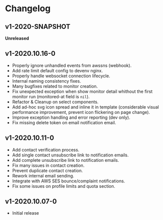 # Changelog #

## v1-2020-SNAPSHOT

**Unreleased**



## v1-2020.10.16-0

- Properly ignore unhandled events from awssns (webhook).
- Add rate limit default config to devenv nginx.
- Properly handle websocket connection lifecycle.
- Internal naming consistency fixes.
- Many bugfixes related to monitor creation.
- Fix unexpected exception when show monitor detail whithout the first
  monitor run (monitored-at field is `nil`).
- Refactor & Cleanup on select components.
- Add ad-hoc svg icon spread and inline it in template (considerable
  visual performance improvement, prevent icon flickering on page
  change).
- Improve exception handling and error reporting (dev only).
- Fix missing delete token on email notification email.


## v1-2020.10.11-0

- Add contact verification process.
- Add single contact unsubscribe link to notification emails.
- Add complete unsubscribe link to notification emails.
- Fix many issues in contact creation.
- Prevent duplicate contact creation.
- Rework internal email sending.
- Integrate with AWS SES bounce/complaint notifications.
- Fix some issues on profile limits and quota section.


## v1-2020.10.07-0

- Initial release
